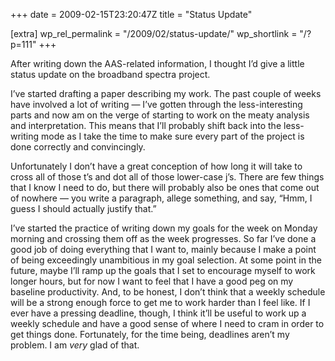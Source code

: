 +++
date = 2009-02-15T23:20:47Z
title = "Status Update"

[extra]
wp_rel_permalink = "/2009/02/status-update/"
wp_shortlink = "/?p=111"
+++

After writing down the AAS-related information, I thought I’d give a little
status update on the broadband spectra project.

I’ve started drafting a paper describing my work. The past couple of weeks
have involved a lot of writing — I’ve gotten through the less-interesting
parts and now am on the verge of starting to work on the meaty analysis and
interpretation. This means that I’ll probably shift back into the less-writing
mode as I take the time to make sure every part of the project is done
correctly and convincingly.

Unfortunately I don’t have a great conception of how long it will take to
cross all of those t’s and dot all of those lower-case j’s. There are few
things that I know I need to do, but there will probably also be ones that
come out of nowhere — you write a paragraph, allege something, and say, “Hmm,
I guess I should actually justify that.”

I’ve started the practice of writing down my goals for the week on Monday
morning and crossing them off as the week progresses. So far I’ve done a good
job of doing everything that I want to, mainly because I make a point of being
exceedingly unambitious in my goal selection. At some point in the future,
maybe I’ll ramp up the goals that I set to encourage myself to work longer
hours, but for now I want to feel that I have a good peg on my baseline
productivity. And, to be honest, I don’t think that a weekly schedule will be
a strong enough force to get me to work harder than I feel like. If I ever
have a pressing deadline, though, I think it’ll be useful to work up a weekly
schedule and have a good sense of where I need to cram in order to get things
done. Fortunately, for the time being, deadlines aren’t my problem. I am
_very_ glad of that.
